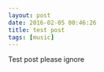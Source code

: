 ```yaml
---
layout: post
date: 2016-02-05 00:46:26
title: test post
tags: [music]
---
```


Test post please ignore